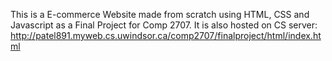 This is a E-commerce Website made from scratch using HTML, CSS and Javascript as a Final Project for Comp 2707.
It is also hosted on CS server: http://patel891.myweb.cs.uwindsor.ca/comp2707/finalproject/html/index.html


